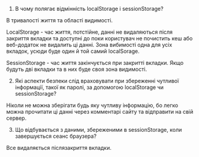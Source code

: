 1. В чому полягає відмінність localStorage і sessionStorage?

В тривалості життя та області видимості.

LocalStorage - час життя, потстійне, данні не видаляються після закриття вкладки та доступні до поки користувач не почистить кеш або веб-додаток не видалить ці данні. Зона вибимості одна для усіх вкладок, усюди буде один й той самий localSorage.

SessionStorage - час життя закінчується при закритті вкладки. Якщо будуть дві вкладки та в них буде своя зона видимості.

2. Які аспекти безпеки слід враховувати при збереженні чутливої інформації, такої як паролі, за допомогою localStorage чи sessionStorage?

Ніколи не можна зберігати будь яку чутливу інформацію, бо легко можна прочитати ці данні через комментарі сайту та відправити на свій сервер.

3. Що відбувається з даними, збереженими в sessionStorage, коли завершується сеанс браузера?

Все видаляється післязакриття вкладки.
